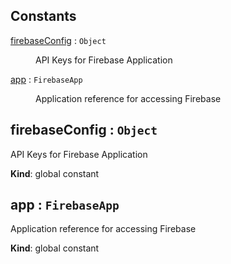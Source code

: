 ## Constants

<dl>
<dt><a href="#firebaseConfig">firebaseConfig</a> : <code>Object</code></dt>
<dd><p>API Keys for Firebase Application</p>
</dd>
<dt><a href="#app">app</a> : <code>FirebaseApp</code></dt>
<dd><p>Application reference for accessing Firebase</p>
</dd>
</dl>

<a name="firebaseConfig"></a>

## firebaseConfig : <code>Object</code>
API Keys for Firebase Application

**Kind**: global constant  
<a name="app"></a>

## app : <code>FirebaseApp</code>
Application reference for accessing Firebase

**Kind**: global constant  

